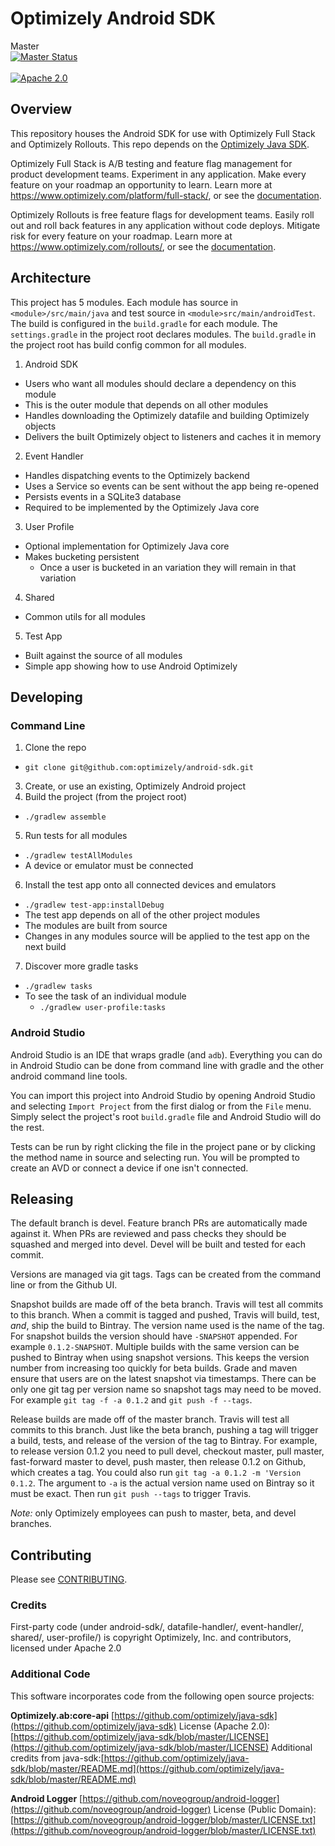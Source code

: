 # Optimizely Android SDK
Master<br/> 
[![Master Status](https://travis-ci.org/optimizely/android-sdk.svg?branch=master)](https://travis-ci.org/optimizely/android-sdk)
<br/>
<br/>
[![Apache 2.0](https://img.shields.io/github/license/nebula-plugins/gradle-extra-configurations-plugin.svg)](http://www.apache.org/licenses/LICENSE-2.0)
## Overview

This repository houses the Android SDK for use with Optimizely Full Stack and Optimizely Rollouts. This repo depends on the [Optimizely Java SDK](https://github.com/optimizely/java-sdk).

Optimizely Full Stack is A/B testing and feature flag management for product development teams. Experiment in any application. Make every feature on your roadmap an opportunity to learn. Learn more at https://www.optimizely.com/platform/full-stack/, or see the [documentation](https://docs.developers.optimizely.com/full-stack/docs).

Optimizely Rollouts is free feature flags for development teams. Easily roll out and roll back features in any application without code deploys. Mitigate risk for every feature on your roadmap. Learn more at https://www.optimizely.com/rollouts/, or see the [documentation](https://docs.developers.optimizely.com/rollouts/docs).

## Architecture

This project has 5 modules. Each module has source in `<module>/src/main/java`
and test source in `<module>src/main/androidTest`. The build is configured
in the `build.gradle` for each module.  The `settings.gradle` in the project
root declares modules.  The `build.gradle` in the project root has build
config common for all modules.

1. Android SDK
  - Users who want all modules should declare a dependency on this module
  - This is the outer module that depends on all other modules
  - Handles downloading the Optimizely datafile and building Optimizely objects
  - Delivers the built Optimizely object to listeners and caches it in memory
2. Event Handler
  - Handles dispatching events to the Optimizely backend
  - Uses a Service so events can be sent without the app being re-opened
  - Persists events in a SQLite3 database
  - Required to be implemented by the Optimizely Java core
3. User Profile
  - Optional implementation for Optimizely Java core
  - Makes bucketing persistent
    - Once a user is bucketed in an variation they will remain in that variation
4. Shared
  - Common utils for all modules
5. Test App
  - Built against the source of all modules
  - Simple app showing how to use Android Optimizely

## Developing

### Command Line

1. Clone the repo
  * `git clone git@github.com:optimizely/android-sdk.git`
3. Create, or use an existing, Optimizely Android project
4. Build the project (from the project root)
  * `./gradlew assemble`
5. Run tests for all modules
  * `./gradlew testAllModules`
  * A device or emulator must be connected
6. Install the test app onto all connected devices and emulators
  * `./gradlew test-app:installDebug`
  * The test app depends on all of the other project modules
  * The modules are built from source
  * Changes in any modules source will be applied to the test app on the next build
7.  Discover more gradle tasks
  * `./gradlew tasks`
  * To see the task of an individual module
    * `./gradlew user-profile:tasks`

### Android Studio

Android Studio is an IDE that wraps gradle (and `adb`).  Everything you can do in Android Studio can be done from command line with gradle and the other android command line tools.  

You can import this project into Android Studio by opening Android Studio and selecting `Import Project` from the first dialog or from the `File` menu.  Simply select the project's root `build.gradle` file and Android Studio will do the rest.

Tests can be run by right clicking the file in the project pane or by clicking the method name in source and selecting run.  You will be prompted to create an AVD or connect a device if one isn't connected.  

## Releasing

The default branch is devel.  Feature branch PRs are automatically made against it. When PRs are reviewed and pass checks they should be squashed and merged into devel.  Devel will be built and tested for each commit.

Versions are managed via git tags.  Tags can be created from the command line or from the Github UI.

Snapshot builds are made off of the beta branch.  Travis will test all commits to this branch.  When a commit is tagged and pushed, Travis will build, test, *and*, ship the build to Bintray.  The version name used
is the name of the tag.  For snapshot builds the version should have `-SNAPSHOT` appended.  For example `0.1.2-SNAPSHOT`.  Multiple builds with the same version can be pushed to Bintray when using snapshot versions.
This keeps the version number from increasing too quickly for beta builds.  Grade and maven ensure that users are on the latest snapshot via timestamps.
There can be only one git tag per version name so snapshot tags may need to be moved.  For example `git tag -f -a 0.1.2` and `git push -f --tags`.  

Release builds are made off of the master branch.  Travis will test all commits to this branch.  Just like the beta branch, pushing a tag will trigger a build, tests, and release of the version of the tag to Bintray.
For example, to release version 0.1.2 you need to pull devel, checkout master, pull master, fast-forward master to devel, push master, then release 0.1.2 on Github, which creates a tag.  You could also run 
`git tag -a 0.1.2 -m 'Version 0.1.2`.  The argument to `-a` is the actual version name used on Bintray so it must be exact.  Then run `git push --tags` to trigger Travis.

*Note:* only Optimizely employees can push to master, beta, and devel branches.

## Contributing
Please see [CONTRIBUTING](CONTRIBUTING.md).

### Credits

First-party code (under android-sdk/, datafile-handler/, event-handler/, shared/, user-profile/) is copyright Optimizely, Inc. and contributors, licensed under Apache 2.0

### Additional Code

This software incorporates code from the following open source projects:

**Optimizely.ab:core-api** [https://github.com/optimizely/java-sdk](https://github.com/optimizely/java-sdk)
License (Apache 2.0): [https://github.com/optimizely/java-sdk/blob/master/LICENSE](https://github.com/optimizely/java-sdk/blob/master/LICENSE)
Additional credits from java-sdk:[https://github.com/optimizely/java-sdk/blob/master/README.md](https://github.com/optimizely/java-sdk/blob/master/README.md)

**Android Logger** [https://github.com/noveogroup/android-logger](https://github.com/noveogroup/android-logger)
License (Public Domain): [https://github.com/noveogroup/android-logger/blob/master/LICENSE.txt](https://github.com/noveogroup/android-logger/blob/master/LICENSE.txt)

